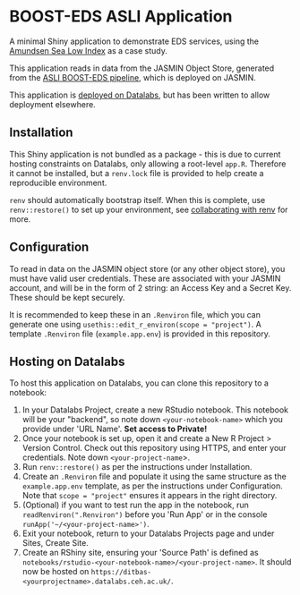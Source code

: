 # BOOST-EDS ASLI Application
A minimal Shiny application to demonstrate EDS services, using the [Amundsen Sea Low Index](https://github.com/scotthosking/amundsen-sea-low-index) as a case study.

This application reads in data from the JASMIN Object Store, generated from the [ASLI BOOST-EDS pipeline](https://github.com/antarctica/boost-eds-pipeline), which is deployed on JASMIN. 

This application is [deployed on Datalabs](https://ditbas-asliapp.datalabs.ceh.ac.uk/), but has been written to allow deployment elsewhere.

## Installation
This Shiny application is not bundled as a package - this is due to current hosting constraints on Datalabs, only allowing a root-level `app.R`. Therefore it cannot be installed, but a `renv.lock` file is provided to help create a reproducible environment. 

`renv` should automatically bootstrap itself. When this is complete, use `renv::restore()` to set up your environment, see [collaborating with renv](https://rstudio.github.io/renv/articles/collaborating.html#:~:text=We%20recommend%20using%20a%20version,via%20renv%3A%3Ainit()%20.) for more.

## Configuration
To read in data on the JASMIN object store (or any other object store), you must have valid user credentials. These are associated with your JASMIN account, and will be in the form of 2 string: an Access Key and a Secret Key. These should be kept securely.

It is recommended to keep these in an `.Renviron` file, which you can generate one using `usethis::edit_r_environ(scope = "project")`. A template `.Renviron` file (`example.app.env`) is provided in this repository.

## Hosting on Datalabs
To host this application on Datalabs, you can clone this repository to a notebook:
1. In your Datalabs Project, create a new RStudio notebook. This notebook will be your "backend", so note down `<your-notebook-name>` which you provide under 'URL Name'. **Set access to Private!**
2. Once your notebook is set up, open it and create a New R Project > Version Control. Check out this repository using HTTPS, and enter your credentials. Note down `<your-project-name`>.
3. Run `renv::restore()` as per the instructions under Installation.
4. Create an `.Renviron` file and populate it using the same structure as the `example.app.env` template, as per the instructions under Configuration. Note that `scope = "project"` ensures it appears in the right directory.
5. (Optional) if you want to test run the app in the notebook, run `readRenviron(".Renviron")` before you 'Run App' or in the console `runApp('~/<your-project-name>')`.
6. Exit your notebook, return to your Datalabs Projects page and under Sites, Create Site.
7. Create an RShiny site, ensuring your 'Source Path' is defined as `notebooks/rstudio-<your-notebook-name>/<your-project-name>`. It should now be hosted on `https://ditbas-<yourprojectname>.datalabs.ceh.ac.uk/`.